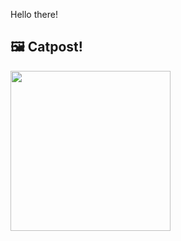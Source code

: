 Hello there!



## 🖼️ Catpost!

<sub>
    <img src="https://cdn2.thecatapi.com/images/c1k.jpg" height="256">
</sub>

